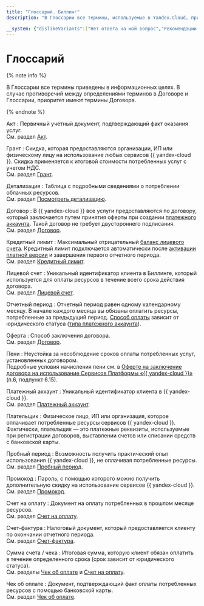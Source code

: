 ```yaml
---
title: "Глоссарий. Биллинг"
description: "В Глоссарии все термины, используемые в Yandex.Cloud, приведены в информационных целях. Дано описание следующих терминов – акт, грант, детализация, договор, кредитный лимит, лицевой счет, отчетный период, оферта, пени, платежный аккаунт, плательщик, пробный период и другие. В случае противоречий между определениями терминов в Договоре и Глоссарии, приоритет имеют термины Договора."

__system: {"dislikeVariants":["Нет ответа на мой вопрос","Рекомендации не помогли","Содержание не соответствует заголовку","Другое"]}
---
```



# Глоссарий

{% note info %}

В Глоссарии все термины приведены в информационных целях. В случае противоречий между определениями терминов в Договоре и Глоссарии, приоритет имеют термины Договора.

{% endnote %}


Акт
:   Первичный учетный документ, подтверждающий факт оказания услуг.
<br/>См. раздел [Акт](act.md).

Грант
:   Скидка, которая предоставляются организации, ИП или физическому лицу на использование любых сервисов {{ yandex-cloud }}. Скидка применяется к итоговой стоимости потребленных услуг с учетом НДС.
<br/>См. раздел [Грант](bonus-account.md).

Детализация
:   Таблица с подробными сведениями о потреблении облачных ресурсов.
<br/>См. раздел [Посмотреть детализацию](../operations/check-charges.md).

Договор
:   В {{ yandex-cloud }} все услуги предоставляются по договору, который заключается путем принятия оферты при создании [платежного аккаунта](billing-account.md). Такой договор не требует двустороннего подписания.
<br/>См. раздел [Договор](contract.md).

Кредитный лимит
:  Максимальный отрицательный [баланс лицевого счета](../concepts/personal-account.md#balance). Кредитный лимит подключается автоматически после [активации платной версии](../operations/activate-commercial.md) и завершения первого отчетного периода.
<br/>См. раздел [Кредитный лимит](credit-limit.md).

Лицевой счет
:   Уникальный идентификатор клиента в Биллинге, который используется для оплаты ресурсов в течение всего срока действия договора.
<br/>См. раздел [Лицевой счет](personal-account.md).


Отчетный период
:   Отчетный период равен одному календарному месяцу. В начале каждого месяца вы обязаны оплатить ресурсы, потребленные за предыдущий период. [Способ оплаты](../payment/payment-methods.md) зависит от юридического статуса ([типа платежного аккаунта](../concepts/billing-account.md#ba-types)).

Оферта
:   Способ заключения договора.
<br/>См. раздел [Договор](contract.md).


Пени
: Неустойка за несоблюдение сроков оплаты потребленных услуг, установленных договором.
<br/>Подробные условия начисления пени см. в [Оферте на заключение договора на использование Сервисов Платформы «{{ yandex-cloud }}»](https://yandex.ru/legal/cloud_oferta/) (п.6, подпункт 6.15).


Платежный аккаунт
:   Уникальный идентификатор клиента в {{ yandex-cloud }}.
<br/>См. раздел [Платежный аккаунт](billing-account.md).

Плательщик
:   Физическое лицо, ИП или организация, которое оплачивает потребленные ресурсы сервисов {{ yandex-cloud }}. Фактически, плательщик — это платежные реквизиты, используемые при регистрации договоров, выставлении счетов или списании средств с банковской карты.

Пробный период
:   Возможность получить практический опыт использования {{ yandex-cloud }}, не оплачивая потребленные ресурсы.
<br/>См. раздел [Пробный период](../trial/activation.md).

Промокод
:   Пароль, с помощью которого можно получить дополнительную скидку на использование сервисов {{ yandex-cloud }}.
<br/>См. раздел [Промокод](promo-code.md).

Счет на оплату
:   Документ на оплату потребленных в прошлом месяце ресурсов.
<br/>См. раздел [Счет на оплату](bill.md).

Счет-фактура
:   Налоговый документ, который предоставляется клиенту по окончании отчетного периода.
<br/>См. раздел [Счет-фактура](invoice.md).


Сумма счета / чека
:   Итоговая сумма, которую клиент обязан оплатить в течение определенного срока (срок зависит от юридического статуса).
<br/>См. разделы [Чек об оплате](individual-bill.md) и [Счет на оплату](bill.md).

Чек об оплате
:   Документ, подтверждающий факт оплаты потребленных ресурсов с помощью банковской карты.
<br/>См. раздел [Чек об оплате](individual-bill.md).

